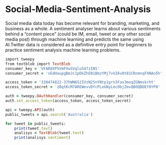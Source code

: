 # Social-Media-Sentiment-Analysis
Social media data today has become relevant for branding, marketing, and business as a whole. A sentiment analyser learns about various sentiments behind a “content piece”  (could be IM, email, tweet or any other social media post) through machine learning and predicts the same using AI.Twitter data is considered as a definitive entry point for beginners to practice sentiment analysis  machine learning problems. 

```ruby
import tweepy
from textblob import TextBlob
consumer_key = 'VFAR0XP5VmFVwSVqlu547zINS'
consumer_secret = 'sEdHaupgBmJc1pDkZhEN1BmzYMj7vkI6v0t81CRnmnqFXNAo5h'

access_token = '320474822-37hWN652IVzN25nYNtp1grn3Fas3moqZGNmskrht'
access_token_secret = 'zBqtKcM7AREWevvDYcPLeGNyLecObjZmvQBOQBOEY8YP0'

auth = tweepy.OAuthHandler(consumer_key, consumer_secret)
auth.set_access_token(access_token, access_token_secret)

api = tweepy.API(auth)
public_tweets = api.search('Australia')

for tweet in public_tweets:
    print(tweet.text)
    analisys = TextBlob(tweet.text)
    print(analisys.sentiment)
```
